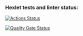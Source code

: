### Hexlet tests and linter status:
[![Actions Status](https://github.com/4cyne/frontend-project-44/actions/workflows/hexlet-check.yml/badge.svg)](https://github.com/4cyne/frontend-project-44/actions)

[![Quality Gate Status](https://sonarcloud.io/api/project_badges/measure?project=4cyne_frontend-project-44&metric=alert_status)](https://sonarcloud.io/summary/new_code?id=4cyne_frontend-project-44)
